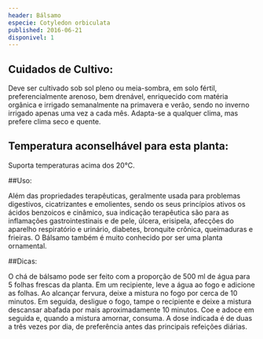 ```yaml
---
header: Bálsamo 
especie: Cotyledon orbiculata
published: 2016-06-21
disponivel: 1
---
```



## Cuidados de Cultivo:

Deve ser cultivado sob sol pleno ou meia-sombra, em solo fértil, preferencialmente arenoso, bem drenável, 
enriquecido com matéria orgânica e irrigado semanalmente na primavera e verão, sendo no inverno 
irrigado apenas uma vez a cada mês. Adapta-se a qualquer clima, mas prefere clima seco e quente.



## Temperatura aconselhável para esta planta:

Suporta temperaturas acima dos 20°C. 


##Uso:

Além das propriedades terapêuticas, geralmente usada para problemas digestivos, cicatrizantes e emolientes, 
sendo os seus princípios ativos os ácidos benzoicos e cinâmico, sua indicação terapêutica são para as
 inflamações gastrointestinais e de pele, úlcera, erisipela, afecções do aparelho respiratório e urinário,
 diabetes, bronquite crônica, queimaduras e frieiras. O Bálsamo também é muito conhecido por ser uma planta ornamental. 
 
 ##Dicas:

O chá de bálsamo pode ser feito com a proporção de 500 ml de água para 5 folhas frescas da planta. 
Em um recipiente, leve a água ao fogo e adicione as folhas. Ao alcançar fervura, deixe a mistura no
 fogo por cerca de 10 minutos. Em seguida, desligue o fogo, tampe o recipiente e deixe a mistura
 descansar abafada por mais aproximadamente 10 minutos. Coe e adoce em seguida e, quando a mistura amornar,
 consuma. A dose indicada é de duas a três vezes por dia, de preferência antes das principais
 refeições diárias.